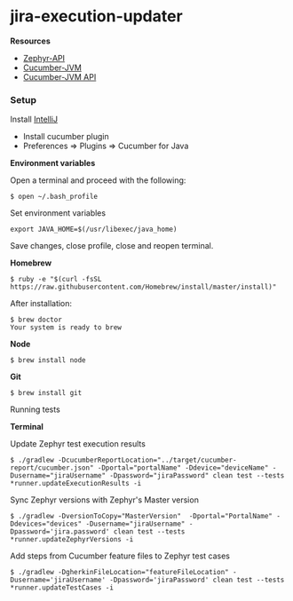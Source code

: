 # jira-execution-updater

**Resources**
- [Zephyr-API](https://getzephyr.docs.apiary.io/)
- [Cucumber-JVM](https://cucumber.io/docs/reference/jvm)
- [Cucumber-JVM API](http://cucumber.github.io/api/cucumber/jvm/javadoc/)

### Setup

Install [IntelliJ](https://www.jetbrains.com/idea/download)
 - Install cucumber plugin
 - Preferences => Plugins => Cucumber for Java

**Environment variables**

Open a terminal and proceed with the following:
```
$ open ~/.bash_profile
```

Set environment variables
```
export JAVA_HOME=$(/usr/libexec/java_home)
```

Save changes, close profile, close and reopen terminal.

**Homebrew**

```
$ ruby -e "$(curl -fsSL https://raw.githubusercontent.com/Homebrew/install/master/install)"
```

After installation:
```
$ brew doctor
Your system is ready to brew
```

**Node**
```
$ brew install node
```

**Git**
```
$ brew install git
```


Running tests

**Terminal**

Update Zephyr test execution results
```
$ ./gradlew -DcucumberReportLocation="../target/cucumber-report/cucumber.json" -Dportal="portalName" -Ddevice="deviceName" -Dusername="jiraUsername" -Dpassword="jiraPassword" clean test --tests *runner.updateExecutionResults -i

```

Sync Zephyr versions with Zephyr's Master version
```
$ ./gradlew -DversionToCopy="MasterVersion"  -Dportal="PortalName" -Ddevices="devices" -Dusername="jiraUsername" -Dpassword='jira.password' clean test --tests *runner.updateZephyrVersions -i

```


Add steps from Cucumber feature files to Zephyr test cases
```
$ ./gradlew -DgherkinFileLocation="featureFileLocation" -Dusername='jiraUsername' -Dpassword='jiraPassword' clean test --tests *runner.updateTestCases -i
```

